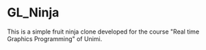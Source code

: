 # GL_Ninja
This is a simple fruit ninja clone developed for the course "Real time Graphics Programming" of Unimi.
